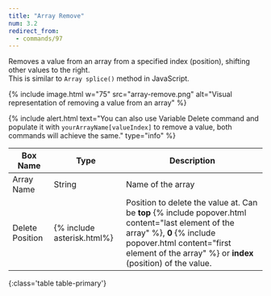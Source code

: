 ```yaml
---
title: "Array Remove"
num: 3.2
redirect_from:
  - commands/97
---
```


Removes a value from an array from a specified index (position), shifting other values to the right.\
This is similar to `Array splice()` method in JavaScript.

{% include image.html w="75" src="array-remove.png" alt="Visual representation of removing a value from an array" %}

{% include alert.html text="You can also use Variable Delete command and populate it with <code>yourArrayName[valueIndex]</code> to remove a value, both commands will achieve the same." type="info" %} 

| Box Name | Type | Description | 
|-------|--------|--------
|Array Name	|String	| Name of the array
|Delete Position|{% include asterisk.html%}|Position to delete the value at. Can be **top** {% include popover.html content="last element of the array" %}, **0** {% include popover.html content="first element of the array" %} or **index** (position) of the value.  
{:class='table table-primary'}









